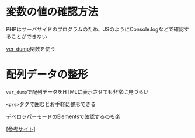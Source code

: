 # 変数の値の確認方法

PHPはサーバサイドのプログラムのため、JSのようにConsole.logなどで確認することができない

[ver_dump](https://www.php.net/manual/ja/function.var-dump.php)関数を使う

# 配列データの整形

`var_dump`で配列データをHTMLに表示させても非常に見づらい

`<pre>`タグで囲むとお手軽に整形できる

デベロッパーモードのElementsで確認するのも楽

[[参考サイト]](https://qiita.com/yamamoto_hiroya/items/6ad6d448afcff1cf3791)
